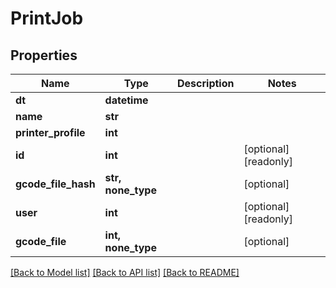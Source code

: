 # PrintJob

## Properties
Name | Type | Description | Notes
------------ | ------------- | ------------- | -------------
**dt** | **datetime** |  | 
**name** | **str** |  | 
**printer_profile** | **int** |  | 
**id** | **int** |  | [optional] [readonly] 
**gcode_file_hash** | **str, none_type** |  | [optional] 
**user** | **int** |  | [optional] [readonly] 
**gcode_file** | **int, none_type** |  | [optional] 

[[Back to Model list]](../README.md#documentation-for-models) [[Back to API list]](../README.md#documentation-for-api-endpoints) [[Back to README]](../README.md)


